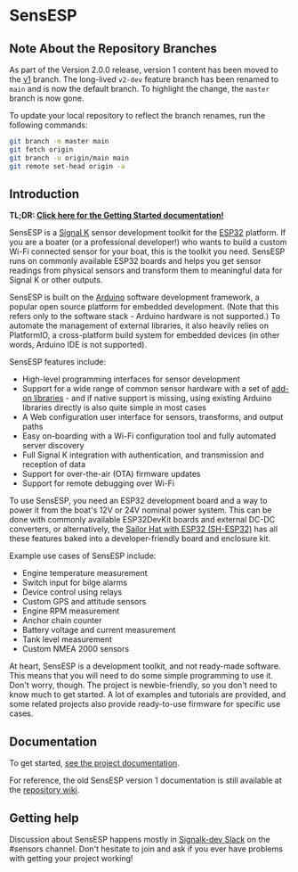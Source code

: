 # SensESP

## Note About the Repository Branches

As part of the Version 2.0.0 release, version 1 content has been moved to the [v1](https://github.com/SignalK/SensESP/tree/v1) branch.
The long-lived `v2-dev` feature branch has been renamed to `main` and is now the default branch.
To highlight the change, the `master` branch is now gone.

To update your local repository to reflect the branch renames, run the following commands:

```bash
git branch -m master main
git fetch origin
git branch -u origin/main main
git remote set-head origin -a
```

## Introduction

**TL;DR: [Click here for the Getting Started documentation!](https://signalk.org/SensESP/pages/getting_started/)**

SensESP is a [Signal K](https://signalk.org) sensor development toolkit for the [ESP32](https://en.wikipedia.org/wiki/ESP32) platform.
If you are a boater (or a professional developer!) who wants to build a custom Wi-Fi connected sensor for your boat, this is the toolkit you need.
SensESP runs on commonly available ESP32 boards and helps you get sensor readings from physical sensors and transform them to meaningful data for Signal K or other outputs.

SensESP is built on the [Arduino](https://github.com/espressif/arduino-esp32) software development framework, a popular open source platform for embedded development.
(Note that this refers only to the software stack - Arduino hardware is not supported.)
To automate the management of external libraries, it also heavily relies on PlatformIO, a cross-platform build system for embedded devices (in other words, Arduino IDE is not supported).

SensESP features include:

* High-level programming interfaces for sensor development
* Support for a wide range of common sensor hardware with a set of [add-on libraries](pages/additional_resources/add-ons/) - and if native support is missing, using existing Arduino libraries directly is also quite simple in most cases
* A Web configuration user interface for sensors, transforms, and output paths
* Easy on-boarding with a Wi-Fi configuration tool and fully automated server discovery
* Full Signal K integration with authentication, and transmission and reception of data
* Support for over-the-air (OTA) firmware updates
* Support for remote debugging over Wi-Fi

To use SensESP, you need an ESP32 development board and a way to power it from the boat's 12V or 24V nominal power system.
This can be done with commonly available ESP32DevKit boards and external DC-DC converters, or alternatively, the [Sailor Hat with ESP32 (SH-ESP32)](https://hatlabs.fi/product/sailor-hat-with-esp32/) has all these features baked into a developer-friendly board and enclosure kit.

Example use cases of SensESP include:

* Engine temperature measurement
* Switch input for bilge alarms
* Device control using relays
* Custom GPS and attitude sensors
* Engine RPM measurement
* Anchor chain counter
* Battery voltage and current measurement
* Tank level measurement
* Custom NMEA 2000 sensors

At heart, SensESP is a development toolkit, and not ready-made software.
This means that you will need to do some simple programming to use it.
Don't worry, though.
The project is newbie-friendly, so you don't need to know much to get started.
A lot of examples and tutorials are provided, and some related projects also provide ready-to-use firmware for specific use cases.

## Documentation

To get started, [see the project documentation](https://signalk.org/SensESP/).

For reference, the old SensESP version 1 documentation is still available at the [repository wiki](https://github.com/SignalK/SensESP/wiki).

## Getting help

Discussion about SensESP happens mostly in [Signalk-dev Slack](http://slack-invite.signalk.org/) on the #sensors channel. Don't hesitate to join and ask if you ever have problems with getting your project working!
